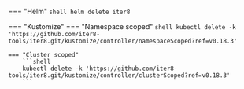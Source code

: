=== "Helm"
    ```shell
    helm delete iter8
    ```
    
=== "Kustomize"
    === "Namespace scoped"
        ```shell
        kubectl delete -k 'https://github.com/iter8-tools/iter8.git/kustomize/controller/namespaceScoped?ref=v0.18.3'
        ```

    === "Cluster scoped"
        ```shell
        kubectl delete -k 'https://github.com/iter8-tools/iter8.git/kustomize/controller/clusterScoped?ref=v0.18.3'
        ```
